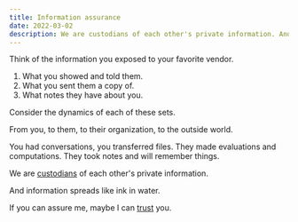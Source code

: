 ```yaml
---
title: Information assurance
date: 2022-03-02
description: We are custodians of each other's private information. And information spreads like ink in water.
---
```


Think of the information you exposed to your favorite vendor.

1. What you showed and told them.
2. What you sent them a copy of.
3. What notes they have about you.

Consider the dynamics of each of these sets.

From you, to them, to their organization, to the outside world.

You had conversations, you transferred files. They made evaluations and computations. They took notes and will remember things.

We are [custodians](things-customers-ask-for) of each other's private information.

And information spreads like ink in water.

If you can assure me, maybe I can [trust](bringing-information-systems-under-management) you.
